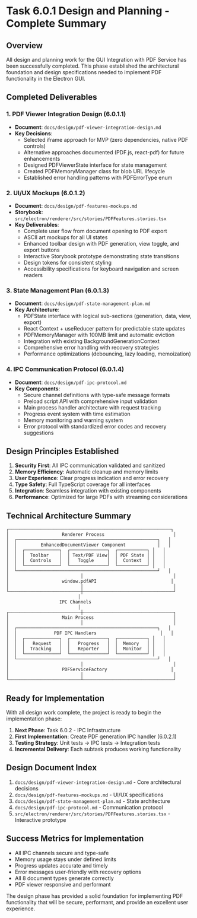 # Task 6.0.1 Design and Planning - Complete Summary

## Overview
All design and planning work for the GUI Integration with PDF Service has been successfully completed. This phase established the architectural foundation and design specifications needed to implement PDF functionality in the Electron GUI.

## Completed Deliverables

### 1. PDF Viewer Integration Design (6.0.1.1)
- **Document**: `docs/design/pdf-viewer-integration-design.md`
- **Key Decisions**:
  - Selected iframe approach for MVP (zero dependencies, native PDF controls)
  - Alternative approaches documented (PDF.js, react-pdf) for future enhancements
  - Designed PDFViewerState interface for state management
  - Created PDFMemoryManager class for blob URL lifecycle
  - Established error handling patterns with PDFErrorType enum

### 2. UI/UX Mockups (6.0.1.2)
- **Document**: `docs/design/pdf-features-mockups.md`
- **Storybook**: `src/electron/renderer/src/stories/PDFFeatures.stories.tsx`
- **Key Deliverables**:
  - Complete user flow from document opening to PDF export
  - ASCII art mockups for all UI states
  - Enhanced toolbar design with PDF generation, view toggle, and export buttons
  - Interactive Storybook prototype demonstrating state transitions
  - Design tokens for consistent styling
  - Accessibility specifications for keyboard navigation and screen readers

### 3. State Management Plan (6.0.1.3)
- **Document**: `docs/design/pdf-state-management-plan.md`
- **Key Architecture**:
  - PDFState interface with logical sub-sections (generation, data, view, export)
  - React Context + useReducer pattern for predictable state updates
  - PDFMemoryManager with 100MB limit and automatic eviction
  - Integration with existing BackgroundGenerationContext
  - Comprehensive error handling with recovery strategies
  - Performance optimizations (debouncing, lazy loading, memoization)

### 4. IPC Communication Protocol (6.0.1.4)
- **Document**: `docs/design/pdf-ipc-protocol.md`
- **Key Components**:
  - Secure channel definitions with type-safe message formats
  - Preload script API with comprehensive input validation
  - Main process handler architecture with request tracking
  - Progress event system with time estimation
  - Memory monitoring and warning system
  - Error protocol with standardized error codes and recovery suggestions

## Design Principles Established

1. **Security First**: All IPC communication validated and sanitized
2. **Memory Efficiency**: Automatic cleanup and memory limits
3. **User Experience**: Clear progress indication and error recovery
4. **Type Safety**: Full TypeScript coverage for all interfaces
5. **Integration**: Seamless integration with existing components
6. **Performance**: Optimized for large PDFs with streaming considerations

## Technical Architecture Summary

```
┌─────────────────────────────────────────────────────────────┐
│                    Renderer Process                          │
│  ┌─────────────────────────────────────────────────────┐   │
│  │         EnhancedDocumentViewer Component            │   │
│  │  ┌─────────────┐  ┌──────────────┐  ┌───────────┐ │   │
│  │  │  Toolbar    │  │ Text/PDF View│  │ PDF State │ │   │
│  │  │  Controls   │  │   Toggle     │  │  Context  │ │   │
│  │  └─────────────┘  └──────────────┘  └───────────┘ │   │
│  └─────────────────────────────────────────────────────┘   │
│                           │                                  │
│                    window.pdfAPI                            │
│                           │                                  │
└───────────────────────────┼──────────────────────────────────┘
                           │
                    IPC Channels
                           │
┌───────────────────────────┼──────────────────────────────────┐
│                    Main Process                              │
│                           │                                  │
│  ┌─────────────────────────────────────────────────────┐   │
│  │              PDF IPC Handlers                        │   │
│  │  ┌─────────────┐  ┌──────────────┐  ┌───────────┐ │   │
│  │  │   Request   │  │   Progress   │  │  Memory   │ │   │
│  │  │  Tracking   │  │   Reporter   │  │  Monitor  │ │   │
│  │  └─────────────┘  └──────────────┘  └───────────┘ │   │
│  └─────────────────────────────────────────────────────┘   │
│                           │                                  │
│                    PDFServiceFactory                        │
│                           │                                  │
└───────────────────────────┴──────────────────────────────────┘
```

## Ready for Implementation

With all design work complete, the project is ready to begin the implementation phase:

1. **Next Phase**: Task 6.0.2 - IPC Infrastructure
2. **First Implementation**: Create PDF generation IPC handler (6.0.2.1)
3. **Testing Strategy**: Unit tests → IPC tests → Integration tests
4. **Incremental Delivery**: Each subtask produces working functionality

## Design Document Index

1. `docs/design/pdf-viewer-integration-design.md` - Core architectural decisions
2. `docs/design/pdf-features-mockups.md` - UI/UX specifications
3. `docs/design/pdf-state-management-plan.md` - State architecture
4. `docs/design/pdf-ipc-protocol.md` - Communication protocol
5. `src/electron/renderer/src/stories/PDFFeatures.stories.tsx` - Interactive prototype

## Success Metrics for Implementation

- All IPC channels secure and type-safe
- Memory usage stays under defined limits
- Progress updates accurate and timely
- Error messages user-friendly with recovery options
- All 8 document types generate correctly
- PDF viewer responsive and performant

The design phase has provided a solid foundation for implementing PDF functionality that will be secure, performant, and provide an excellent user experience. 